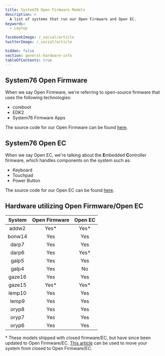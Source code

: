 ```yaml
---
title: System76 Open Firmware Models
description: >
  A list of systems that run our Open Firmware and Open EC.
keywords:
  - Laptop

facebookImage: /_social/article
twitterImage: /_social/article

hidden: false
section: general-hardware-info
tableOfContents: true
---
```


## System76 Open Firmware

When we say Open Firmware, we're referring to open-source firmware that uses the following technologies:

- coreboot
- EDK2
- System76 Firmware Apps

The source code for our Open Firmware can be found [here](https://github.com/system76/firmware-open).

## System76 Open EC

When we say Open EC, we're talking about the **E**mbedded **C**ontroller firmware, which handles components on the system such as:

- Keyboard
- Touchpad
- Power Button

The source code for our Open EC can be found [here](https://github.com/system76/ec).

## Hardware utilizing Open Firmware/Open EC

| System | Open Firmware | Open EC |
|:------:|:-------------:|:-------:|
| addw2  | Yes\*         | Yes\*   |
| bonw14 | Yes           | Yes     |
| darp7  | Yes           | Yes     |
| darp6  | Yes           | Yes\*   |
| galp5  | Yes           | Yes     |
| galp4  | Yes           | No      |
| gaze16 | Yes           | Yes     |
| gaze15 | Yes\*         | Yes\*   |
| lemp10 | Yes           | Yes     |
| lemp9  | Yes           | Yes     |
| oryp8  | Yes           | Yes     |
| oryp7  | Yes           | Yes     |
| oryp6  | Yes           | Yes     |

\* These models shipped with closed firmware/EC, but have since been updated to Open Firmware/EC. [This article](/articles/transition-firmware) can be used to move your system from closed to Open Firmware/EC.

